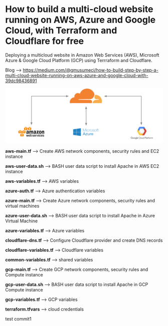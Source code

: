 # How to build a multi-cloud website running on AWS, Azure and Google Cloud, with Terraform and Cloudflare for free

Deploying a multicloud website in Amazon Web Services (AWS), Microsoft Azure & Google Cloud Platform (GCP) using Terrraform and Cloudflare.

Blog --> https://medium.com/@gmusumeci/how-to-build-step-by-step-a-multi-cloud-website-running-on-aws-azure-and-google-cloud-with-39dc98436891

![High Level design](multicloud-aws-azure-gcp-cloudflare.png)

**aws-main.tf** --> Create AWS network components, security rules and EC2 instance

**aws-user-data.sh** --> BASH user data script to install Apache in AWS EC2 instance

**aws-variables.tf** --> AWS variables

**azure-auth.tf** --> Azure authentication variables 

**azure-main.tf** --> Create Azure network components, security rules and virtual machines

**azure-user-data.sh** --> BASH user data script to install Apache in Azure Virtual Machine

**azure-variables.tf** --> Azure variables

**cloudflare-dns.tf** --> Configure Cloudflare provider and create DNS records

**cloudflare-variables.tf** --> Cloudflare variables

**common-variables.tf** --> shared variables

**gcp-main.tf** --> Create GCP network components, security rules and Compute instance

**gcp-user-data.sh** --> BASH user data script to install Apache in GCP Compute instance

**gcp-variables.tf** --> GCP variables

**terraform.tfvars** --> cloud credentials


test commit1
